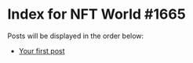 # Index for NFT World #1665
Posts will be displayed in the order below:

- [Your first post](./001-first.md)

